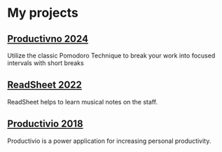 # My projects
## [Productivno 2024](https://github.com/fonbrot/productivno-app)
Utilize the classic Pomodoro Technique to break your work into focused intervals with short breaks

## [ReadSheet 2022](https://github.com/fonbrot/readsheet-app)

ReadSheet helps to learn musical notes on the staff.

## [Productivio 2018](https://github.com/fonbrot/productivio)

Productivio is a power application for increasing personal productivity.
